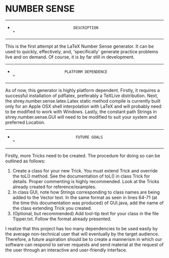NUMBER SENSE
============

********************************************************************************
*                                DESCRIPTION                                   *
********************************************************************************

This is the first attempt at the LaTeX Number Sense generator. It can be used to
quickly, effectively, and, 'specifically' generate practice problems live and on
demand. Of course, it is by far still in development.


********************************************************************************
*                            PLATFORM DEPENDENCE                               *
********************************************************************************

As of now, this generator is highly platform dependent. Firstly, it requires a 
successful installation of pdflatex, preferably a TeXLive distribution. Next,
the shrey.number.sense.latex.Latex static method compile is currently built
only for an Apple OSX shell interpolation with LaTeX and will probably need
to be modified to work with Windows. Lastly, the constant path Strings in 
shrey.number.sense.GUI will need to be modified to suit your system and
preferred Location.

********************************************************************************
*                                 FUTURE GOALS                                 *
********************************************************************************

Firstly, more Tricks need to be created. The procedure for doing so can be
outlined as follows: 

1.  Create a class for your new Trick. You must extend Trick and override the 
    toL() method. See the documentation of toL() in class Trick for details.
    Proper commenting is highly recommended. Look at the Tricks already
    created for reference/examples.
2.  In class GUI, note how Strings corresponding to class names are being 
    added to the Vector<String> text. In the same format as seen in lines
    64-71 (at the time this documentation was produced) of GUI.java, add
    the name of the class extending Trick you created.
3.  (Optional, but recommended) Add tool-tip text for your class in the file
    Tipper.txt. Follow the format already presented.
    
I realize that this project has too many dependencies to be used easily by
the average non-technical user that will eventually by the target audience.
Therefore, a future aspiration should be to create a mannerism in which
our software can respond to server requests and send material at the request 
of the user through an interactive and user-friendly interface.
